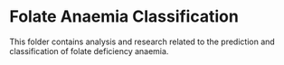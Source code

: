 # Folate Anaemia Classification

This folder contains analysis and research related to the prediction and classification of folate deficiency anaemia.
